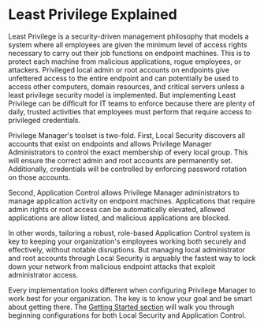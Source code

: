 [title]: # (Least Privilege Overview)
[tags]: # (Least Privilege, Overview)
[priority]: # (12)
# Least Privilege Explained

Least Privilege is a security-driven management philosophy that models a system where all employees are given the minimum level of access rights necessary to carry out their job functions on endpoint machines. This is to protect each machine from malicious applications, rogue employees, or attackers. Privileged local admin or root accounts on endpoints give unfettered access to the entire endpoint and can potentially be used to access other computers, domain resources, and critical servers unless a least privilege security model is implemented.  But implementing Least Privilege can be difficult for IT teams to enforce because there are plenty of daily, trusted activities that employees must perform that require access to privileged credentials.

Privilege Manager's toolset is two-fold. First, Local Security discovers all accounts that exist on endpoints and allows Privilege Manager Administrators to control the exact membership of every local group. This will ensure the correct admin and root accounts are permanently set. Additionally, credentials will be controlled by enforcing password rotation on those accounts.

Second, Application Control allows Privilege Manager administrators to manage application activity on endpoint machines. Applications that require admin rights or root access can be automatically elevated, allowed applications are allow listed, and malicious applications are blocked.

In other words, tailoring a robust, role-based Application Control system is key to keeping your organization's employees working both securely and effectively, without notable disruptions. But managing local administrator and root accounts through Local Security is arguably the fastest way to lock down your network from malicious endpoint attacks that exploit administrator access.

Every implementation looks different when configuring Privilege Manager to work best for your organization. The key is to know your goal and be smart about getting there. The [Getting Started section](../getting-started/index.md) will walk you through beginning configurations for both Local Security and Application Control.
